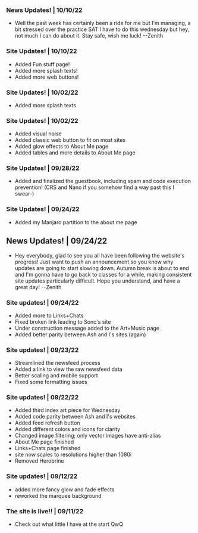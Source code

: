 ### <news/> News Updates! | 10/10/22

- Well the past week has certainly been a ride for me but I'm managing, a bit stressed over the practice SAT I have to do this wednesday but hey, not much I can do about it. Stay safe, wish me luck! --Zenith

### <update/> Site Updates! | 10/10/22

- Added Fun stuff page!
- Added more splash texts!
- Added more web buttons!

### <update/> Site Updates! | 10/02/22

- Added more splash texts

### <update/> Site Updates! | 10/02/22

- Added visual noise
- Added classic web button to fit on most sites
- Added glow effects to About Me page
- Added tables and more details to About Me page

### <update/> Site Updates! | 09/28/22

- Added and finalized the guestbook, including spam and code execution prevention! (CRS and Nano if you somehow find a way past this I swear-)

### <update/> Site Updates! | 09/24/22

- Added my Manjaro partition to the about me page

## <news/> News Updates! | 09/24/22

- Hey everybody, glad to see you all have been following the website's progress! Just want to push an announcement so you know why updates are going to start slowing down. Autumn break is about to end and I'm gonna have to go back to classes for a while, making consistent site updates particularly difficult. Hope you understand, and have a great day! --Zenith

### <update/> Site updates! | 09/24/22

- Added more to Links+Chats
- Fixed broken link leading to Sonc's site
- Under construction message added to the Art+Music page
- Added better parity between Ash and I's sites (again)

### <update/> Site updates! | 09/23/22

- Streamlined the newsfeed process
- Added a link to view the raw newsfeed data
- Better scaling and mobile support
- Fixed some formatting issues

### <update/> Site updates! | 09/22/22

- Added third index art piece for Wednesday
- Added code parity between Ash and I's websites
- Added feed refresh button
- Added different colors and icons for clarity
- Changed image filtering; only vector images have anti-alias
- About Me page finished
- Links+Chats page finished
- site now scales to resolutions higher than 1080i
- Removed Herobrine

### <update/> Site updates! | 09/12/22

- added more fancy glow and fade effects
- reworked the marquee background

### <update/> The site is live!! | 09/11/22

- Check out what little I have at the start QwQ